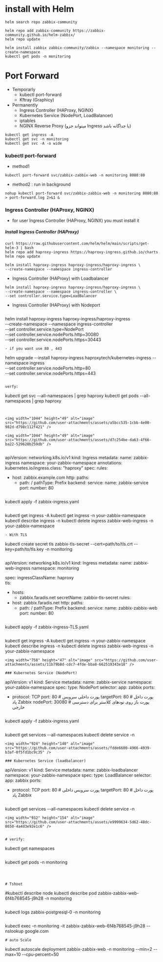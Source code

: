 # install with Helm
```
helm search repo zabbix-community
```
```
helm repo add zabbix-community https://zabbix-community.github.io/helm-zabbix/
helm repo update
```

```
helm install zabbix zabbix-community/zabbix --namespace monitoring --create-namespace
kubectl get pods -n monitoring
```
# Port Forward
- Temporarly
  * kubectl port-forward
  * Kftray (Graphicy)
- Permanently
  * Ingress Controller (HAProxy, NGINX)
  * Kubernetes Service (NodePort, LoadBalancer)
  * iptables
  * NGINX Reverse Proxy (میتواند جزو Ingress یا جداگانه باشد)

 
```
kubectl get ingress -A
kubectl get svc -n monitoring
kubectl get svc -A -o wide
```
### kubectl port-forward
 
- method1
```
kubectl port-forward svc/zabbix-zabbix-web -n monitoring 8080:80
```
- method2 : run in background
```
nohup kubectl port-forward svc/zabbix-zabbix-web -n monitoring 8080:80 > port-forward.log 2>&1 &
```
### Ingress Controller (HAProxy, NGINX)
- for user Ingress Controller (HAProxy, NGINX) you must install it
##### Install Ingress Controller (HAProxy)

```
curl https://raw.githubusercontent.com/helm/helm/main/scripts/get-helm-3 | bash
helm repo add haproxy-ingress https://haproxy-ingress.github.io/charts
helm repo update

helm install haproxy-ingress haproxy-ingress/haproxy-ingress \
--create-namespace --namespace ingress-controller

```
- Ingress Controller (HAProxy) with Loadbalancer
```
helm install haproxy-ingress haproxy-ingress/haproxy-ingress \
--create-namespace --namespace ingress-controller \
--set controller.service.type=LoadBalancer
```
- Ingress Controller (HAProxy) with Nodeport
    ```
helm install haproxy-ingress haproxy-ingress/haproxy-ingress \
--create-namespace --namespace ingress-controller \
--set controller.service.type=NodePort \
--set controller.service.nodePorts.http=30080 \
--set controller.service.nodePorts.https=30443
```
- if you want use 80 , 443
```
helm upgrade --install haproxy-ingress haproxytech/kubernetes-ingress --namespace ingress \
--set controller.service.nodePorts.http=80 \
--set controller.service.nodePorts.https=443
```

verfy:
```
kubectl get svc --all-namespaces | grep haproxy
kubectl get pods --all-namespaces | grep haproxy
```


<img width="1044" height="49" alt="image" src="https://github.com/user-attachments/assets/a5bcc535-1cbb-4e00-982d-d798c112f421" />

<img width="1044" height="49" alt="image" src="https://github.com/user-attachments/assets/d7c254be-da63-4f66-ba22-529628b259db" />


```
apiVersion: networking.k8s.io/v1
kind: Ingress
metadata:
  name: zabbix-ingress
  namespace: your-zabbix-namespace
  annotations:
    kubernetes.io/ingress.class: "haproxy"
spec:
  rules:
  - host: zabbix.example.com
    http:
      paths:
      - path: /
        pathType: Prefix
        backend:
          service:
            name: zabbix-service
            port:
              number: 80


```
```
kubectl apply -f zabbix-ingress.yaml
```
```
kubectl get ingress -A
kubectl get ingress -n your-zabbix-namespace
kubectl describe ingress <ingress-name> -n <namespace>
kubectl delete ingress zabbix-web-ingress -n your-zabbix-namespace
```
- With TLS
```
kubectl create secret tls zabbix-tls-secret --cert=path/to/tls.crt --key=path/to/tls.key -n monitoring
```
```
apiVersion: networking.k8s.io/v1
kind: Ingress
metadata:
  name: zabbix-web-ingress
  namespace: monitoring
 
spec:
  ingressClassName: haproxy   
  tls:
  - hosts:
    - zabbix.faradis.net
    secretName: zabbix-tls-secret
  rules:
  - host: zabbix.faradis.net
    http:
      paths:
      - path: /
        pathType: Prefix
        backend:
          service:
            name: zabbix-zabbix-web
            port:
              number: 80

```
```
kubectl apply -f zabbix-ingress-TLS.yaml
```
```
kubectl get ingress -A
kubectl get ingress -n your-zabbix-namespace
kubectl describe ingress <ingress-name> -n <namespace>
kubectl delete ingress zabbix-web-ingress -n your-zabbix-namespace
```
<img width="758" height="47" alt="image" src="https://github.com/user-attachments/assets/11b79b8d-cdc7-4fde-bba8-662519343e18" />

### Kubernetes Service (NodePort)
```
apiVersion: v1
kind: Service
metadata:
  name: zabbix-service
  namespace: your-zabbix-namespace
spec:
  type: NodePort
  selector:
    app: zabbix
  ports:
  - protocol: TCP
    port: 80          # پورت داخلی سرویس
    targetPort: 80    # پورت داخل پاد Zabbix
    nodePort: 30080   # پورت باز روی نودهای کلاستر برای دسترسی خارجی

```
```
kubectl apply -f zabbix-ingress.yaml
```
```
kubectl get services --all-namespaces
kubectl delete service <service-name> -n <namespace>
```
<img width="924" height="140" alt="image" src="https://github.com/user-attachments/assets/fdde6600-4966-4939-b3af-0f5fd1bc9c35" />

### Kubernetes Service (loadbalancer)
```
apiVersion: v1
kind: Service
metadata:
  name: zabbix-loadbalancer
  namespace: your-zabbix-namespace
spec:
  type: LoadBalancer
  selector:
    app: zabbix
  ports:
  - protocol: TCP
    port: 80          # پورت سرویس داخلی
    targetPort: 80    # پورت داخل پاد Zabbix

```

```
kubectl get services --all-namespaces
kubectl delete service <service-name> -n <namespace>
```
<img width="932" height="154" alt="image" src="https://github.com/user-attachments/assets/e9999634-5d62-48dc-8650-4a4d3e92e1c6" />


# verify:
```
kubectl get namespaces
```
```
kubectl get pods -n monitoring
```



# Tshoot
```
#kubectl describe node <node-name>
kubectl describe pod zabbix-zabbix-web-6f4b768545-j9h28 -n monitoring
```

```
kubectl logs zabbix-postgresql-0 -n monitoring
```

```
kubectl exec -n monitoring -it zabbix-zabbix-web-6f4b768545-j9h28 -- nslookup google.com
```
# auto Scale
```
kubectl autoscale deployment zabbix-zabbix-web -n monitoring --min=2 --max=10 --cpu-percent=50

```

